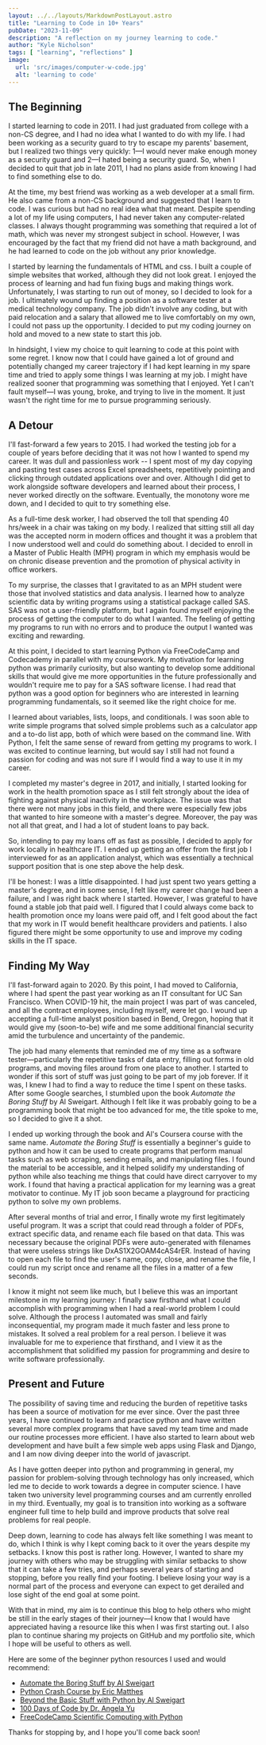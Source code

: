 ```yaml
---
layout: ../../layouts/MarkdownPostLayout.astro
title: "Learning to Code in 10+ Years"
pubDate: "2023-11-09"
description: "A reflection on my journey learning to code."
author: "Kyle Nicholson"
tags: [ "learning", "reflections" ]
image:
  url: 'src/images/computer-w-code.jpg'
  alt: 'learning to code'
---
```


## The Beginning

I started learning to code in 2011. I had just graduated from college with a non-CS degree, and I had no idea what I
wanted
to do with my life. I had been working as a security guard to try to escape my parents' basement, but I realized two
things very quickly: 1—I would never make enough money as a security guard and 2—I hated being a security guard. So,
when I decided to quit that job in late 2011, I had no plans aside from knowing I had to find something else to do.

At the time, my best friend was working as a web developer at a small firm. He also came from a non-CS background and
suggested that I learn to code. I was curious but had no real idea what that meant. Despite spending a lot of my life
using computers, I had never taken any computer-related classes. I always thought programming was something that
required a lot of math, which was never my strongest subject in school. However, I was encouraged by the fact that my
friend
did not have a math background, and he had learned to code on the job without any prior knowledge.

I started by learning the fundamentals of HTML and css. I built a couple of simple websites that worked, although they
did not look great. I enjoyed the process of learning and had fun fixing bugs and making things work. Unfortunately, I
was starting to run out of money, so I decided to look for a job. I ultimately wound up finding a position as a
software tester at a medical technology company. The job didn't involve any coding, but with paid relocation and a
salary that allowed me to live comfortably on my own, I could not pass up the opportunity. I decided to put my coding
journey on hold and moved to a new state to start this job.

In hindsight, I view my choice to quit learning to code at this point with some regret. I know now that I could have
gained a lot of ground and potentially changed my career trajectory if I had kept learning in my spare time and tried to
apply some things I was learning at my job. I might have realized sooner that programming was something that I enjoyed.
Yet I can't fault myself—I was young, broke, and trying to live in the moment. It just wasn't the right time for me to
pursue
programming seriously.

## A Detour

I'll fast-forward a few years to 2015. I had worked the testing job for a couple of years before deciding that it was
not how I wanted to spend my career. It was dull and passionless work -- I spent most of my day copying and pasting test
cases across Excel spreadsheets, repetitively pointing and
clicking through outdated applications over and over. Although I did get to work alongside software
developers and learned about their process, I never worked directly on the software. Eventually, the monotony wore me
down, and I
decided to quit to try something else.

As a full-time desk worker, I had observed the toll that spending 40 hrs/week in a chair was taking on my body. I
realized
that
sitting still all day was the accepted norm in modern offices and thought it was a problem that I now understood well
and could do something about. I decided to enroll in a Master of Public
Health (MPH)
program in which my emphasis would be on chronic disease prevention and the promotion of physical activity in office
workers.

To my surprise, the classes that I gravitated to as an MPH student were those that involved statistics
and data analysis. I learned how to analyze scientific data by writing programs using a
statistical package called SAS. SAS was not a user-friendly platform, but I again found myself enjoying the process of
getting the computer to do what I wanted. The feeling
of getting my programs to run with no errors and to produce the output I wanted was exciting and rewarding.

At this point, I decided to start learning Python via FreeCodeCamp and Codecademy in parallel with my coursework. My
motivation for
learning python was primarily curiosity, but also wanting to develop some additional skills that would give me more
opportunities in the future professionally and wouldn't require me to pay for a SAS software license. I had read that
python was a good option for beginners who are interested in
learning programming fundamentals, so it seemed like the right choice for me.

I learned about
variables,
lists, loops, and conditionals. I was soon able to write simple programs that solved simple problems such as a
calculator app and a to-do list app, both of which were based on the command line. With Python, I felt the same sense of
reward from getting my programs to work. I was excited to continue learning, but would say I still had not found a
passion for coding and was not sure if I would find a way to
use
it in my career.

I completed my master's degree in 2017, and initially, I started looking for work in the health promotion space
as I still felt strongly about the idea of fighting against physical inactivity in the workplace. The issue was that
there were not many jobs in this field, and there were especially few jobs that wanted to hire someone with a
master's degree. Moreover, the pay was not all that great, and I had a lot of student loans to pay back.

So, intending to pay my loans off as fast as possible, I decided to apply for work locally in healthcare IT. I ended up
getting an offer from
the first job I interviewed for as an application analyst, which was essentially a technical support position that is
one step
above the help desk.

I'll be honest: I was a little disappointed. I had just spent two years getting a master's degree, and in some
sense, I felt like my career change had been a failure, and I was right back where I started. However, I was grateful to
have found a stable job that paid
well. I figured that I could always come back to health promotion once my loans were paid off, and I felt good about the
fact that my work in IT would benefit healthcare providers and patients. I also figured there might be some opportunity
to
use and improve my coding skills in the IT space.

## Finding My Way

I'll fast-forward again to 2020. By this point, I had moved to California, where I had spent the past year working as an
IT consultant for UC San Francisco. When COVID-19 hit, the main project I was part of was canceled, and all the
contract
employees, including myself, were let go. I wound up accepting a full-time analyst position based in Bend, Oregon,
hoping that it would give my (soon-to-be) wife and me some additional financial security amid the turbulence and
uncertainty of the pandemic.

The job had many elements that reminded me of my time as a software tester—particularly the repetitive tasks of data
entry, filling out forms in old programs, and moving files around from one place to another. I started to wonder if this
sort of stuff was just going to be part of my job forever. If it was, I knew I had to find a way to reduce the time
I spent on these tasks. After some Google searches, I stumbled upon the book _Automate the Boring Stuff_ by Al Sweigart.
Although I
felt like it was probably going to be a programming book that might be too advanced for me, the title spoke to me, so I
decided to give it a shot.

I ended up working through the book and Al's Coursera course with the same name. _Automate the Boring Stuff_ is
essentially a beginner's guide to python and how it can be used to create programs that perform manual tasks such as web
scraping, sending emails, and manipulating files. I found the material to be accessible, and it
helped solidify my understanding of python while also teaching me things that could have
direct carryover to my work. I found that having a practical application for my learning was a great motivator to
continue. My IT job soon
became a playground for practicing python to solve my own problems.

After several months of trial and error, I finally
wrote my first legitimately useful program. It was a script that
could read through a folder of PDFs, extract specific data, and rename each file based on that data. This was necessary
because the original PDFs were auto-generated with filenames that were useless strings like DxAS1X2GOAM4cAS4rER. Instead
of having to open each file to
find the user's name, copy, close, and rename the file, I could run my script once and rename all the files in a matter
of a few seconds.

I know it might not seem like much, but I believe this was an important milestone in my learning journey: I finally saw
firsthand what I could accomplish with programming when I had a real-world problem I could solve. Although the process I
automated was small and fairly inconsequential, my program made it much faster and less prone to mistakes. It solved a
real problem for a real person. I believe it was invaluable for me to experience that firsthand, and I view it as the
accomplishment that solidified my passion for programming and desire to write software professionally.

## Present and Future

The possibility of saving time and reducing the burden of repetitive
tasks has been a source of motivation for me ever since.
Over the past three years, I have continued to learn and
practice python and have written several more
complex programs that have saved my team time and made our routine processes more efficient.
I have also started to learn about
web development and
have built a few simple web apps using Flask and Django, and I am now diving deeper into the world of javascript.

As I have gotten deeper into python and programming in general, my passion for problem-solving through technology has
only increased, which led me to decide to work towards a degree in computer science. I have taken two university level
programming courses and am currently enrolled in my third. Eventually, my goal is to transition into working as a
software engineer full time to help build and improve products that solve real problems for real people.

Deep down, learning to code has always felt like something I was meant to do, which I think is why I kept coming back to
it over the years despite my setbacks. I know this post is rather long. However, I wanted to share my journey with
others who
may be struggling with similar setbacks
to
show that it can take a few tries, and perhaps several years of starting and stopping, before you really find your
footing. I believe losing your way is a normal part of the
process and everyone can expect to get derailed and lose sight of the end goal at some point.

With that in mind, my aim is to continue this blog to help others who might be still in the early stages of their
journey—I know that I
would have appreciated having a resource like this when I was first starting out. I also plan to continue sharing my
projects on GitHub and my portfolio site, which I hope will be useful to others as well.

Here are some of the beginner python resources I used and would recommend:

- [Automate the Boring Stuff by Al Sweigart](https://automatetheboringstuff.com/)
- [Python Crash Course by Eric Matthes](https://www.amazon.com/Python-Crash-Course-2nd-Edition/dp/1593279280)
- [Beyond the Basic Stuff with Python by Al Sweigart](https://www.amazon.com/Beyond-Basic-Stuff-Python-In-Depth/dp/1593279663)
- [100 Days of Code by Dr. Angela Yu](https://www.udemy.com/course/100-days-of-code/)
- [FreeCodeCamp Scientific Computing with Python](https://www.freecodecamp.org/learn/scientific-computing-with-python/)

Thanks for stopping by, and I hope you'll come back soon!


